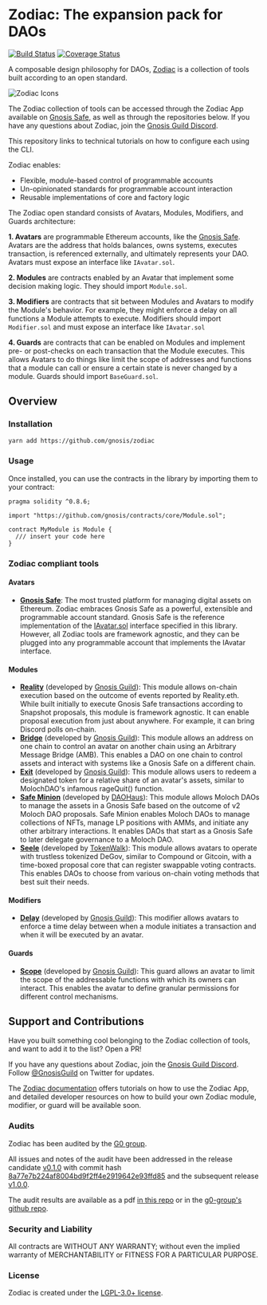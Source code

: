 # Zodiac: The expansion pack for DAOs

[![Build Status](https://github.com/gnosis/zodiac/workflows/zodiac/badge.svg?branch=master)](https://github.com/gnosis/zodiac/actions?branch=master)
[![Coverage Status](https://coveralls.io/repos/github/gnosis/zodiac/badge.svg?branch=master)](https://coveralls.io/github/gnosis/zodiac?branch=master)

A composable design philosophy for DAOs, [Zodiac](https://gnosisguild.mirror.xyz/OuhG5s2X5uSVBx1EK4tKPhnUc91Wh9YM0fwSnC8UNcg) is a collection of tools built according to an open standard. 

![Zodiac Icons](https://images.mirror-media.xyz/nft/c8c9031b-06b1-4344-baf2-c1d2d24cfc4f.png)

The Zodiac collection of tools can be accessed through the Zodiac App available on [Gnosis Safe](https://gnosis-safe.io/), as well as through the repositories below. If you have any questions about Zodiac, join the [Gnosis Guild Discord](https://discord.gg/wwmBWTgyEq).

This repository links to technical tutorials on how to configure each using the CLI.


Zodiac enables:

- Flexible, module-based control of programmable accounts
- Un-opinionated standards for programmable account interaction
- Reusable implementations of core and factory logic

The Zodiac open standard consists of Avatars, Modules, Modifiers, and Guards architecture:

**1. Avatars** are programmable Ethereum accounts, like the [Gnosis Safe](https://gnosis-safe.io). Avatars are the address that holds balances, owns systems, executes transaction, is referenced externally, and ultimately represents your DAO. Avatars must expose an interface like `IAvatar.sol`.

**2. Modules** are contracts enabled by an Avatar that implement some decision making logic. They should import `Module.sol`.

**3. Modifiers** are contracts that sit between Modules and Avatars to modify the Module's behavior. For example, they might enforce a delay on all functions a Module attempts to execute. Modifiers should import `Modifier.sol` and must expose an interface like `IAvatar.sol`

**4. Guards** are contracts that can be enabled on Modules and implement pre- or post-checks on each transaction that the Module executes. This allows Avatars to do things like limit the scope of addresses and functions that a module can call or ensure a certain state is never changed by a module. Guards should import `BaseGuard.sol`.


## Overview

### Installation

```bash
yarn add https://github.com/gnosis/zodiac
```

### Usage

Once installed, you can use the contracts in the library by importing them to your contract:

```solidity
pragma solidity ^0.8.6;

import "https://github.com/gnosis/contracts/core/Module.sol";

contract MyModule is Module {
  /// insert your code here
}

```

### Zodiac compliant tools

#### Avatars

- **[Gnosis Safe](https://gnosis-safe.io)**: The most trusted platform for managing digital assets on Ethereum. Zodiac embraces Gnosis Safe as a powerful, extensible and programmable account standard. Gnosis Safe is the reference implementation of the [IAvatar.sol](contracts/core/IAvatar.sol) interface specified in this library. However, all Zodiac tools are framework agnostic, and they can be plugged into any programmable account that implements the IAvatar interface.

#### Modules

- **[Reality](https://github.com/gnosis/zodiac-module-reality)** (developed by [Gnosis Guild](https://twitter.com/gnosisguild)): This module allows on-chain execution based on the outcome of events reported by Reality.eth. While built initially to execute Gnosis Safe transactions according to Snapshot proposals, this module is framework agnostic. It can enable proposal execution from just about anywhere. For example, it can bring Discord polls on-chain. 
- **[Bridge](https://github.com/gnosis/zodiac-module-bridge)** (developed by [Gnosis Guild](https://twitter.com/gnosisguild)): This module allows an address on one chain to control an avatar on another chain using an Arbitrary Message Bridge (AMB). This enables a DAO on one chain to control assets and interact with systems like a Gnosis Safe on a different chain.
- **[Exit](https://github.com/gnosis/zodiac-module-exit)** (developed by [Gnosis Guild](https://twitter.com/gnosisguild)): This module allows users to redeem a designated token for a relative share of an avatar's assets, similar to MolochDAO's infamous rageQuit() function. 
- **[Safe Minion](https://github.com/HausDAO/MinionSummonerV2/blob/main/contracts/SafeMinion.sol)** (developed by [DAOHaus](https://daohaus.club)): This module allows Moloch DAOs to manage the assets in a Gnosis Safe based on the outcome of v2 Moloch DAO proposals. Safe Minion enables Moloch DAOs to manage collections of NFTs, manage LP positions with AMMs, and initiate any other arbitrary interactions. It enables DAOs that start as a Gnosis Safe to later delegate governance to a Moloch DAO. 
- **[Seele](https://github.com/TokenWalk/Seele)** (developed by [TokenWalk](https://www.tokenwalk.org)): This module allows avatars to operate with trustless tokenized DeGov, similar to Compound or Gitcoin, with a time-boxed proposal core that can register swappable voting contracts. This enables DAOs to choose from various on-chain voting methods that best suit their needs.

#### Modifiers

- **[Delay](https://github.com/gnosis/zodiac-modifier-delay)** (developed by [Gnosis Guild](https://twitter.com/gnosisguild)): This modifier allows avatars to enforce a time delay between when a module initiates a transaction and when it will be executed by an avatar.

#### Guards
- **[Scope](https://github.com/gnosis/zodiac-guard-scope)** (developed by [Gnosis Guild](https://twitter.com/gnosisguild)): This guard allows an avatar to limit the scope of the addressable functions with which its owners can interact. This enables the avatar to define granular permissions for different control mechanisms.


## Support and Contributions

Have you built something cool belonging to the Zodiac collection of tools, and want to add it to the list? Open a PR!

If you have any questions about Zodiac, join the [Gnosis Guild Discord](https://discord.gg/wwmBWTgyEq). Follow [@GnosisGuild](https://twitter.com/gnosisguild) on Twitter for updates.

The [Zodiac documentation](https://gnosis.github.io/zodiac/) offers tutorials on how to use the Zodiac App, and detailed developer resources on how to build your own Zodiac module, modifier, or guard will be available soon.

### Audits

Zodiac has been audited by the [G0 group](https://github.com/g0-group).

All issues and notes of the audit have been addressed in the release candidate [v0.1.0](https://github.com/gnosis/zodiac/releases/tag/v0.1.0) with commit hash [8a77e7b224af8004bd9f2ff4e2919642e93ffd85](https://github.com/gnosis/zodiac/commit/8a77e7b224af8004bd9f2ff4e2919642e93ffd85) and the subsequent release [v1.0.0](https://github.com/gnosis/zodiac/releases/tag/v1.0.0).

The audit results are available as a pdf [in this repo](./audits/GnosisZodiac2021Sep.pdf) or in the [g0-group's github repo](https://github.com/g0-group/Audits/blob/master/GnosisZodiac2021Sep.pdf).

### Security and Liability

All contracts are WITHOUT ANY WARRANTY; without even the implied warranty of MERCHANTABILITY or FITNESS FOR A PARTICULAR PURPOSE.

### License

Zodiac is created under the [LGPL-3.0+ license](LICENSE).
